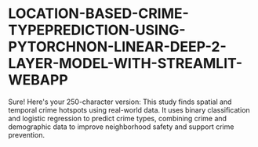 # LOCATION-BASED-CRIME-TYPEPREDICTION-USING-PYTORCHNON-LINEAR-DEEP-2-LAYER-MODEL-WITH-STREAMLIT-WEBAPP
Sure! Here's your 250-character version:  This study finds spatial and temporal crime hotspots using real-world data. It uses binary classification and logistic regression to predict crime types, combining crime and demographic data to improve neighborhood safety and support crime prevention.
